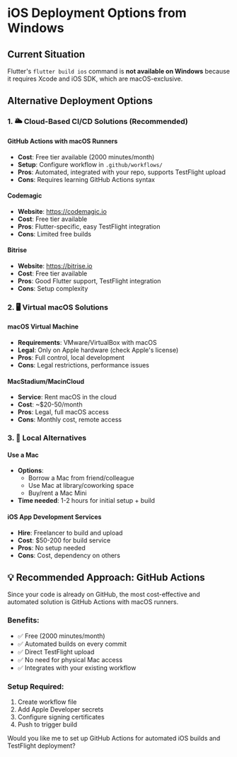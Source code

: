 # iOS Deployment Options from Windows

## Current Situation
Flutter's `flutter build ios` command is **not available on Windows** because it requires Xcode and iOS SDK, which are macOS-exclusive.

## Alternative Deployment Options

### 1. 🌥️ Cloud-Based CI/CD Solutions (Recommended)

#### GitHub Actions with macOS Runners
- **Cost**: Free tier available (2000 minutes/month)
- **Setup**: Configure workflow in `.github/workflows/`
- **Pros**: Automated, integrated with your repo, supports TestFlight upload
- **Cons**: Requires learning GitHub Actions syntax

#### Codemagic
- **Website**: https://codemagic.io
- **Cost**: Free tier available
- **Pros**: Flutter-specific, easy TestFlight integration
- **Cons**: Limited free builds

#### Bitrise
- **Website**: https://bitrise.io
- **Cost**: Free tier available
- **Pros**: Good Flutter support, TestFlight integration
- **Cons**: Setup complexity

### 2. 🖥️ Virtual macOS Solutions

#### macOS Virtual Machine
- **Requirements**: VMware/VirtualBox with macOS
- **Legal**: Only on Apple hardware (check Apple's license)
- **Pros**: Full control, local development
- **Cons**: Legal restrictions, performance issues

#### MacStadium/MacinCloud
- **Service**: Rent macOS in the cloud
- **Cost**: ~$20-50/month
- **Pros**: Legal, full macOS access
- **Cons**: Monthly cost, remote access

### 3. 🔄 Local Alternatives

#### Use a Mac
- **Options**: 
  - Borrow a Mac from friend/colleague
  - Use Mac at library/coworking space
  - Buy/rent a Mac Mini
- **Time needed**: 1-2 hours for initial setup + build

#### iOS App Development Services
- **Hire**: Freelancer to build and upload
- **Cost**: $50-200 for build service
- **Pros**: No setup needed
- **Cons**: Cost, dependency on others

## 💡 Recommended Approach: GitHub Actions

Since your code is already on GitHub, the most cost-effective and automated solution is GitHub Actions with macOS runners.

### Benefits:
- ✅ Free (2000 minutes/month)
- ✅ Automated builds on every commit
- ✅ Direct TestFlight upload
- ✅ No need for physical Mac access
- ✅ Integrates with your existing workflow

### Setup Required:
1. Create workflow file
2. Add Apple Developer secrets
3. Configure signing certificates
4. Push to trigger build

Would you like me to set up GitHub Actions for automated iOS builds and TestFlight deployment?
